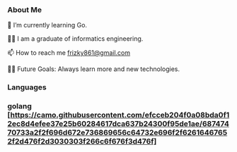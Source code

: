 ### About Me 

🌱 I’m currently learning Go.

🧑‍🎓 I am a graduate of informatics engineering.

📫 How to reach me frizky861@gmail.com

💪🏼 Future Goals: Always learn more and new technologies.

### Languages 
### golang [https://camo.githubusercontent.com/efcceb204f0a08bda0f12ec8d4efee37e25b60284617dca637b24300f95de1ae/68747470733a2f2f696d672e736869656c64732e696f2f62616467652f2d476f2d3030303f266c6f676f3d476f]
